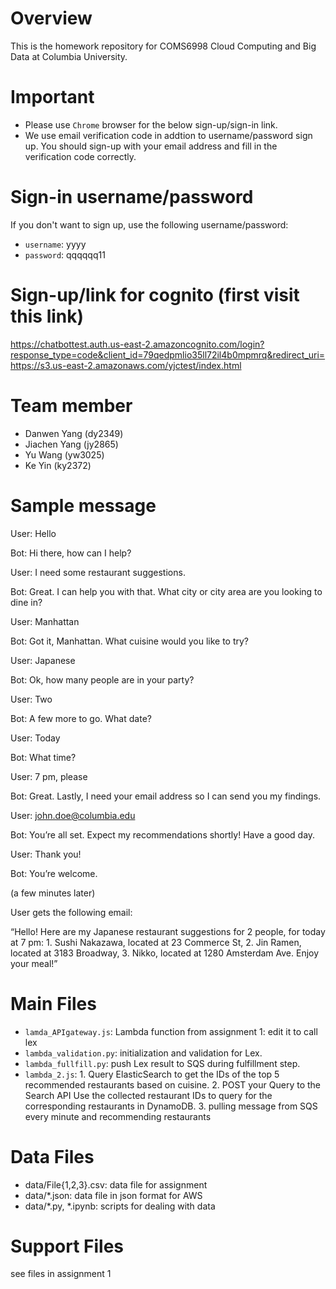 # Overview

This is the homework repository for COMS6998 Cloud Computing and Big Data at Columbia University.

# Important
- Please use `Chrome` browser for the below sign-up/sign-in link.
- We use email verification code in addtion to username/password sign up. You should
sign-up with your email address and fill in the verification code correctly.

# Sign-in username/password
If you don't want to sign up, use the following username/password:
- `username`: yyyy
- `password`: qqqqqq11

# Sign-up/link for cognito (first visit this link)
https://chatbottest.auth.us-east-2.amazoncognito.com/login?response_type=code&client_id=79qedpmlio35ll72il4b0mpmrq&redirect_uri=https://s3.us-east-2.amazonaws.com/yjctest/index.html


# Team member
- Danwen Yang (dy2349)
- Jiachen Yang (jy2865)
- Yu Wang (yw3025)
- Ke Yin (ky2372)

# Sample message

User: Hello

Bot: Hi there, how can I help?

User: I need some restaurant suggestions.

Bot: Great. I can help you with that. What city or city area are you looking to dine in?

User: Manhattan

Bot: Got it, Manhattan. What cuisine would you like to try?

User: Japanese

Bot: Ok, how many people are in your party?

User: Two

Bot: A few more to go. What date?

User: Today

Bot: What time?

User: 7 pm, please

Bot: Great. Lastly, I need your email address so I can send you my findings.

User: john.doe@columbia.edu

Bot: You’re all set. Expect my recommendations shortly! Have a good day.

User: Thank you!

Bot: You’re welcome.

(a few minutes later)

User gets the following email:

“Hello! Here are my Japanese restaurant suggestions for 2 people, for today at 7 pm: 1. Sushi Nakazawa, located at 23 Commerce St, 2. Jin Ramen, located at 3183 Broadway, 3. Nikko, located at 1280 Amsterdam Ave. Enjoy your meal!”



# Main Files
- `lamda_APIgateway.js`: Lambda function from assignment 1: edit it to call lex
- `lambda_validation.py`: initialization and validation for Lex.
- `lambda_fullfill.py`: push Lex result to SQS during fulfillment step.
- `lambda_2.js`:  1. Query ElasticSearch to get the IDs of the top 5 recommended restaurants based on
cuisine. 2. POST your Query to the Search API Use the collected restaurant IDs to query for the corresponding restaurants in DynamoDB. 3. pulling message from SQS every minute and recommending restaurants

# Data Files
- data/File{1,2,3}.csv: data file for assignment
- data/*.json: data file in json format for AWS
- data/*.py, *.ipynb: scripts for dealing with data

# Support Files
see files in assignment 1










